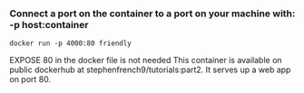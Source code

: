 ### Connect a port on the container to a port on your machine with: -p host:container

`docker run -p 4000:80 friendly`

EXPOSE 80 in the docker file is not needed
This container is available on public dockerhub at stephenfrench9/tutorials:part2. It serves up a web app on port 80.
